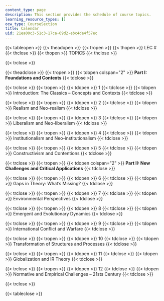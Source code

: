 ```yaml
---
content_type: page
description: This section provides the schedule of course topics.
learning_resource_types: []
ocw_type: CourseSection
title: Calendar
uid: 21ea00c3-51c3-17ca-69d2-ebc4da4f57ec
---
```


{{< tableopen >}}
{{< theadopen >}}
{{< tropen >}}
{{< thopen >}}
LEC #
{{< thclose >}}
{{< thopen >}}
TOPICS
{{< thclose >}}

{{< trclose >}}

{{< theadclose >}}
{{< tropen >}}
{{< tdopen colspan="2" >}}
**Part I: Foundations and Contexts**
{{< tdclose >}}

{{< trclose >}}
{{< tropen >}}
{{< tdopen >}}
1
{{< tdclose >}}
{{< tdopen >}}
Introduction: The Classics – Concepts and Contexts
{{< tdclose >}}

{{< trclose >}}
{{< tropen >}}
{{< tdopen >}}
2
{{< tdclose >}}
{{< tdopen >}}
Realism and Neo-realism
{{< tdclose >}}

{{< trclose >}}
{{< tropen >}}
{{< tdopen >}}
3
{{< tdclose >}}
{{< tdopen >}}
Liberalism and Neo-liberalism
{{< tdclose >}}

{{< trclose >}}
{{< tropen >}}
{{< tdopen >}}
4
{{< tdclose >}}
{{< tdopen >}}
Institutionalism and Neo-institutionalism
{{< tdclose >}}

{{< trclose >}}
{{< tropen >}}
{{< tdopen >}}
5
{{< tdclose >}}
{{< tdopen >}}
Constructivism and Contentions
{{< tdclose >}}

{{< trclose >}}
{{< tropen >}}
{{< tdopen colspan="2" >}}
**Part II: New Challenges and Critical Applications**
{{< tdclose >}}

{{< trclose >}}
{{< tropen >}}
{{< tdopen >}}
6
{{< tdclose >}}
{{< tdopen >}}
Gaps in Theory: What’s Missing?
{{< tdclose >}}

{{< trclose >}}
{{< tropen >}}
{{< tdopen >}}
7
{{< tdclose >}}
{{< tdopen >}}
Environmental Perspectives
{{< tdclose >}}

{{< trclose >}}
{{< tropen >}}
{{< tdopen >}}
8
{{< tdclose >}}
{{< tdopen >}}
Emergent and Evolutionary Dynamics
{{< tdclose >}}

{{< trclose >}}
{{< tropen >}}
{{< tdopen >}}
9
{{< tdclose >}}
{{< tdopen >}}
International Conflict and Warfare
{{< tdclose >}}

{{< trclose >}}
{{< tropen >}}
{{< tdopen >}}
10
{{< tdclose >}}
{{< tdopen >}}
Transformation of Structures and Processes
{{< tdclose >}}

{{< trclose >}}
{{< tropen >}}
{{< tdopen >}}
11
{{< tdclose >}}
{{< tdopen >}}
Globalization and IR Theory
{{< tdclose >}}

{{< trclose >}}
{{< tropen >}}
{{< tdopen >}}
12
{{< tdclose >}}
{{< tdopen >}}
Normative and Empirical Challenges – 21sts Century
{{< tdclose >}}

{{< trclose >}}

{{< tableclose >}}